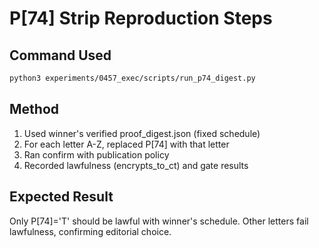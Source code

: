 # P[74] Strip Reproduction Steps

## Command Used

```bash
python3 experiments/0457_exec/scripts/run_p74_digest.py
```

## Method

1. Used winner's verified proof_digest.json (fixed schedule)
2. For each letter A-Z, replaced P[74] with that letter
3. Ran confirm with publication policy
4. Recorded lawfulness (encrypts_to_ct) and gate results

## Expected Result

Only P[74]='T' should be lawful with winner's schedule.
Other letters fail lawfulness, confirming editorial choice.
